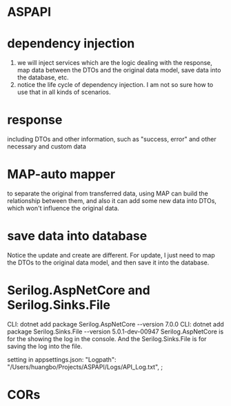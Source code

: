 # ASPAPI

# dependency injection

1. we will inject services which are the logic dealing with the response, map data between the DTOs and the original data model, save data into the database, etc.
2. notice the life cycle of dependency injection. I am not so sure how to use that in all kinds of scenarios.

# response

including DTOs and other information, such as "success, error" and other necessary and custom data

# MAP-auto mapper

to separate the original from transferred data, using MAP can build the relationship between them, and also it can add some new data into DTOs,
which won't influence the original data.

# save data into database

Notice the update and create are different. For update, I just need to map the DTOs to the original data model, and then save it into the database.

# Serilog.AspNetCore and Serilog.Sinks.File

CLI: dotnet add package Serilog.AspNetCore --version 7.0.0
CLI: dotnet add package Serilog.Sinks.File --version 5.0.1-dev-00947
Serilog.AspNetCore is for the showing the log in the console. And the Serilog.Sinks.File is for saving the log into the file.

setting in appsettings.json: "Logpath": "/Users/huangbo/Projects/ASPAPI/Logs/API_Log.txt",
;

# CORs

